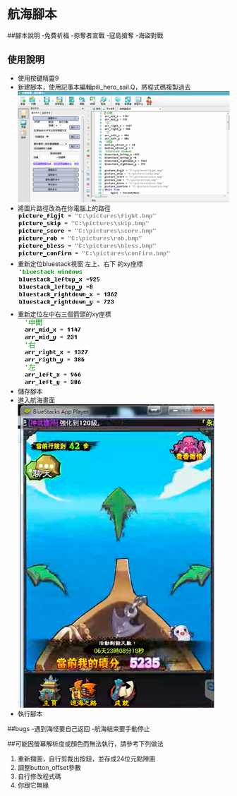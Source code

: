 # 航海腳本

##腳本說明
-免費祈福
-掠奪者宣戰
-寇島搶奪
-海盜對戰

## 使用說明
- 使用按鍵精靈9
- 新建腳本，使用記事本編輯pili_hero_sail.Q，將程式碼複製過去  
![ready to go](copy.png)
- 將圖片路徑改為在你電腦上的路徑  
![ready to go](pic.png)
- 重新定位bluestack視窗 左上、右下 的xy座標  
![ready to go](bluestack.png)
- 重新定位左中右三個箭頭的xy座標  
![ready to go](arrow.png)
- 儲存腳本
- 進入航海畫面  
![ready to go](ready.png)
- 執行腳本

##bugs
-遇到海怪要自己返回
-航海結束要手動停止

##可能因螢幕解析度或顏色而無法執行，請參考下列做法
1. 重新擷圖，自行剪裁出按鈕，並存成24位元點陣圖
2. 調整button_offset參數
3. 自行修改程式碼
4. 你跟它無緣